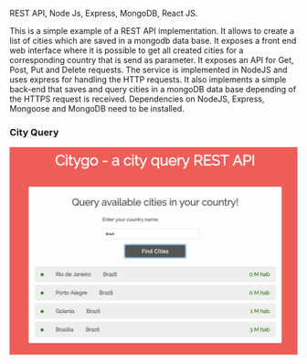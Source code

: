 REST API, Node Js, Express, MongoDB, React JS.

This is a simple example of a REST API implementation. It allows to create a list of cities which
are saved in a mongodb data base. It exposes a front end web interface where it is possible to get all created cities for a 
corresponding country that is send as parameter. It exposes an API for Get, Post, Put and Delete requests. The service is implemented
in NodeJS and uses express for handling the HTTP requests. It also implements a simple back-end that saves and query cities in 
a mongoDB data base depending of the HTTPS request is received. Dependencies on NodeJS, Express, Mongoose and MongoDB need to be installed.

### City Query
![Screenshot](cityQueryScreenShot.png)
